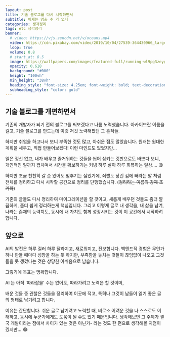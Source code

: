 ```yaml
---
layout: post 
title: 기술 블로그를 다시 시작하면서
subtitle: 이제는 멈출 수 가 없다
categories: 생각정리
tags: etc 생각정리 
banner:
  # video: https://vjs.zencdn.net/v/oceans.mp4
  video: https://cdn.pixabay.com/video/2019/10/04/27539-364430966_large.mp4
  loop: true
  volume: 0.8
  # start_at: 8.5
  image: https://wallpapers.com/images/featured-full/running-wl9pg3zeygysq0ps.jpg
  opacity: 0.618
  background: "#000"
  height: "100vh"
  min_height: "38vh"
  heading_style: "font-size: 4.25em; font-weight: bold; text-decoration: underline"
  subheading_style: "color: gold"
---
```


## 기술 블로그를 개편하면서
기존의 개발자가 되기 전의 블로그를 써보겠다고 나름 노력했습니다. 
아카이브란 이름을 걸고, 기술 블로그를 만드는데 이것 저것 노력해봤던 그 흔적들.

하지만 취업을 하고나서 보니 부족한 것도 많고, 아쉬운 점도 많았습니다.
원래는 원대한 계획을 세우고, 직접 만들어보겠다! 이런 마인드도 있었지만...

일은 정신 없고, 내가 배우고 즐거워하는 것들을 씹어 삼키는 것만으로도 바쁘다 보니,
개인적인 일까지 겹치며서 시간을 확보하기는 커녕 하루 살아 하루 회복하는 일상.... 😫

하지만 조금 천천히 갈 순 있어도 멈추기는 싫었기에, 쇠뿔도 당긴 김에 빼라는 말 처럼 전체를 정리하고 다시 시작할 공간으로 정리를 단행했습니다.
(~~정리라는 이름의 강제 초기화~~)

기존의 글들도 다시 정리하여 마이그레이션을 할 것이고, 새롭게 배우던 것들도 좀더 깔끔하게, 좀더 쉽게 정리하는게 핵심입니다. 
그리고 이렇게 글로 내 생각을, 내 삶을 남겨, 나라는 존재의 능력치도, 동시에 내 가치도 함께 성장시키는 것이 이 공간에서 시작하려 합니다.

## 앞으로
AI의 발전은 하루 걸러 하루 달라지고, 새로워지고, 진보합니다. 
백엔드적 경험은 무언가 하나 만들 때마다 성장을 하는 듯 하지만, 부족함을 놓치는 것들이 끊임없이 나오고 그것들을 못 챙겼다는 것은 상당한 아쉬움으로 남습니다. 

그렇기에 목표는 명확합니다. 

AI 는 아직 '따라잡을' 수는 없어도, 따라가려고 노력은 할 것이며,

배운 것들 중 괜찮은 것들을 정리하여 이곳에 적고, 특히나 그것이 남들이 읽기 좋은 글의 형태로 남기려고 합니다.

이유는 간단합니다. 
쉬운 글로 남기려고 노력할 때, 비로소 어려운 것을 나 스스로도 이해하고, 동시에 누군가에게도 도움이 될 수도 있기 때문입니다. 
생각해보면 그 주제가 결국 개발이라는 점에서 차이가 있는 것은 아닌가- 라는 것도 한 편으로 생각해볼 지점이겠지만... 😂


